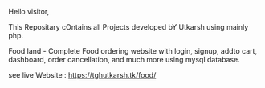 Hello visitor,

This Repositary cOntains all Projects developed bY Utkarsh using mainly php.

Food land -
Complete Food ordering website with login, signup, addto cart, dashboard, order cancellation, and much more using mysql database.

see live Website :
<a href="https://tghutkarsh.tk/food/">https://tghutkarsh.tk/food/</a>